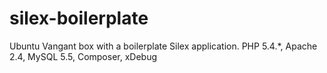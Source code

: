 silex-boilerplate
=================

Ubuntu Vangant box with a boilerplate Silex application. PHP 5.4.*, Apache 2.4, MySQL 5.5, Composer, xDebug
